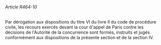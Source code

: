 ###### Article R464-10

Par dérogation aux dispositions du titre VI du livre II du code de procédure civile, les recours exercés devant la cour d'appel de Paris contre les décisions de l'Autorité de la concurrence sont formés, instruits et jugés conformément aux dispositions de la présente section et de la section IV.

